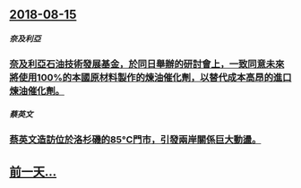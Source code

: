 ## [2018-08-15](/zh/news/2018/08/15/index.md)

##### 奈及利亞
### [奈及利亞石油技術發展基金，於同日舉辦的研討會上，一致同意未來將使用100%的本國原材料製作的煉油催化劑，以替代成本高昂的進口煉油催化劑。](/zh/news/2018/08/15/奈及利亞石油技術發展基金-於同日舉辦的研討會上-一致同意未來將使用100-的本國原材料製作的煉油催化劑-以替代成本高昂的.md)
##### 蔡英文
### [蔡英文造訪位於洛杉磯的85°C門市，引發兩岸關係巨大動盪。 ](/zh/news/2018/08/15/蔡英文造訪位於洛杉磯的85-C門市-引發兩岸關係巨大動盪.md)
## [前一天...](/zh/news/2018/08/14/index.md)

